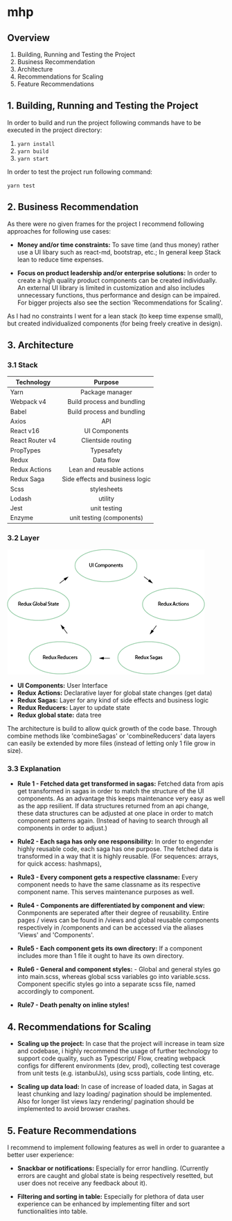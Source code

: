 # mhp

## Overview
1. Building, Running and Testing the Project
2. Business Recommendation
3. Architecture
4. Recommendations for Scaling
5. Feature Recommendations

## 1. Building, Running and Testing the Project

In order to build and run the project following commands have to be executed in the project
directory:

1. `yarn install`
2. `yarn build`
3. `yarn start`

In order to test the project run following command:

`yarn test`



## 2. Business Recommendation
As there were no given frames for the project I recommend following approaches for
following use cases:

* __Money and/or time constraints:__  To save time (and thus money) rather use
a UI libary such as react-md, bootstrap, etc.; In general keep Stack lean to reduce time expenses.

* __Focus on product leadership and/or enterprise solutions:__ In order to create a high quality product components 
can be created individually. An external UI library is limited in customization and also includes unnecessary functions, thus
performance and design can be impaired. For bigger projects also see the section 'Recommendations for Scaling'.


As I had no constraints I went for a lean stack (to keep time expense small), but created individualized 
components (for being freely creative in design).


## 3. Architecture

### 3.1 Stack

| Technology       | Purpose       |
|------------------| :-----------: |
| Yarn  | Package manager |
| Webpack v4  | Build process and bundling |
| Babel  | Build process and bundling |
| Axios  | API |
| React v16  | UI Components |
| React Router v4 | Clientside routing |
| PropTypes | Typesafety |
| Redux | Data flow |
| Redux Actions | Lean and reusable actions |
| Redux Saga | Side effects and business logic |
| Scss | stylesheets |
| Lodash | utility |
| Jest | unit testing |
| Enzyme | unit testing (components) |

### 3.2 Layer
[logo]: architecture.png "Architecture"
![alt text][logo]

* __UI Components:__ User Interface
* __Redux Actions:__ Declarative layer for global state changes (get data)
* __Redux Sagas:__ Layer for any kind of side effects and business logic
* __Redux Reducers:__ Layer to update state
* __Redux global state:__ data tree

The architecture is build to allow quick growth of the code base. Through combine methods like 
'combineSagas' or 'combineReducers' data layers can easily be extended by more files (instead of letting only 1 file grow in size).


### 3.3 Explanation
* __Rule 1 - Fetched data get transformed in sagas:__ Fetched data from apis get transformed in sagas in order to match the structure of the UI components.
As an advantage this keeps maintenance very easy as well as the app resilient. If data structures returned from an api change,
these data structures can be adjusted at one place in order to match component patterns again. (Instead of 
having to search through all components in order to adjust.)

* __Rule2 - Each saga has only one responsibility:__ In order to engender highly reusable code, each saga has one purpose. The fetched data
is transformed in a way that it is highly reusable. (For sequences: arrays, for quick access: hashmaps),

* __Rule3 - Every component gets a respective classname:__ Every component needs to have the same classname
as its respective component name. This serves maintenance purposes as well.

* __Rule4 - Components are differentiated by component and view:__ Conmponents are seperated after their degree of reusability.
Entire pages / views can be found in /views and global reusable components respectively in /components and can be 
accessed via the aliases 'Views' and 'Components'.

* __Rule5 - Each component gets its own directory:__ If a component includes more than 1 file it ought to have its own directory.

* __Rule6 - General and component styles:__ - Global and general styles go into main.scss, whereas global scss variables go into variable.scss.
Component specific styles go into a separate scss file, named accordingly to component.

* __Rule7 - Death penalty on inline styles!__

## 4. Recommendations for Scaling

* __Scaling up the project:__ In case that the project will increase in team size and codebase, i
highly recommend the usage of further technology to support code quality, such as Typescript/ Flow, creating webpack 
configs for different environments (dev, prod), collecting test coverage from unit tests (e.g. istanbulJs), using scss partials, code linting, etc.

* __Scaling up data load:__ In case of increase of loaded data, in Sagas at least chunking and 
lazy loading/ pagination should be implemented. Also for longer list views lazy rendering/ pagination should be 
implemented to avoid browser crashes.


## 5. Feature Recommendations
I recommend to implement following features as well in order to guarantee a better user experience:

* __Snackbar or notifications:__ Especially for error handling. (Currently errors are caught and global state is being
respectively resetted, but user does not receive any feedback about it).

* __Filtering and sorting in table:__ Especially for plethora of data user experience can be enhanced by implementing filter
and sort functionalities into table.